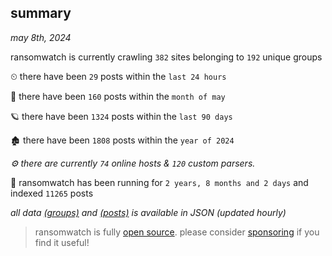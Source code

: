 
## summary
_may 8th, 2024_

ransomwatch is currently crawling `382` sites belonging to `192` unique groups

⏲ there have been `29` posts within the `last 24 hours`

🦈 there have been `160` posts within the `month of may`

🪐 there have been `1324` posts within the `last 90 days`

🏚 there have been `1808` posts within the `year of 2024`

_⚙️ there are currently `74` online hosts & `120` custom parsers._

🦕 ransomwatch has been running for `2 years, 8 months and 2 days` and indexed `11265` posts

_all data  [(groups)](http://ransomwhat.telemetry.ltd/groups) and [(posts)](http://ransomwhat.telemetry.ltd/posts) is available in JSON (updated hourly)_

> ransomwatch is fully [open source](https://github.com/joshhighet/ransomwatch#ransomwatch--). please consider [sponsoring](https://github.com/sponsors/joshhighet) if you find it useful!
